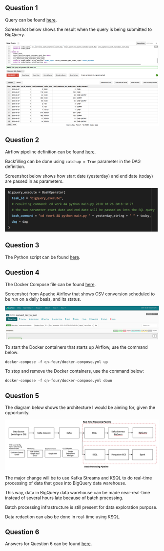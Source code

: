 ## Question 1
Query can be found [here](https://github.com/devacto/gjk/blob/master/qn-one/query.sql).

Screenshot below shows the result when the query is being submitted to BigQuery.

![bigquery_result](https://raw.githubusercontent.com/devacto/gjk/master/docs/images/big_query_screenshot.png)

## Question 2
Airflow pipeline definition can be found [here]().

Backfilling can be done using `catchup = True` parameter in the DAG definition.

Screenshot below shows how start date (yesterday) and end date (today) are passed in as parameters.

<img src="https://raw.githubusercontent.com/devacto/gjk/master/docs/images/bigquery_bash_operator.png" width="500" />

## Question 3
The Python script can be found [here](https://github.com/devacto/gjk/blob/master/qn-three/main.py).

## Question 4
The Docker Compose file can be found [here](https://github.com/devacto/gjk/blob/master/qn-four/docker-compose.yml).

Screenshot from Apache Airflow that shows CSV conversion scheduled to be run on
a daily basis, and its status.

![airflow_dag_details](https://raw.githubusercontent.com/devacto/gjk/master/docs/images/airflow_dag_details.png)

To start the Docker containers that starts up Airflow, use the command below:

```
docker-compose -f qn-four/docker-compose.yml up
```

To stop and remove the Docker containers, use the command below:

```
docker-compose -f qn-four/docker-compose.yml down
```

## Question 5
The diagram below shows the architecture I would be aiming for, given the opportunity.

![proposed_architecture](https://raw.githubusercontent.com/devacto/gjk/master/docs/images/proposed_architecture.png)

The major change will be to use Kafka Streams and KSQL to do real-time processing of data that goes into BigQuery data warehouse.

This way, data in BigQuery data warehouse can be made near-real-time instead of several hours late because of batch processing.

Batch processing infrastructure is still present for data exploration purpose.

Data redaction can also be done in real-time using KSQL.

## Question 6
Answers for Question 6 can be found [here](https://docs.google.com/document/d/12pVDFa10Ho8AC-NdooQ3umCjK0mQ6QMsjq-DKSFj33M/edit?usp=sharing).